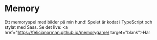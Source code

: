 # Memory
Ett memoryspel med bilder på min hund! Spelet är kodat i TypeScript och stylat med Sass. 
Se det live: <a href="https://felicianorman.github.io/memorygame/ target="blank">Här</a>
